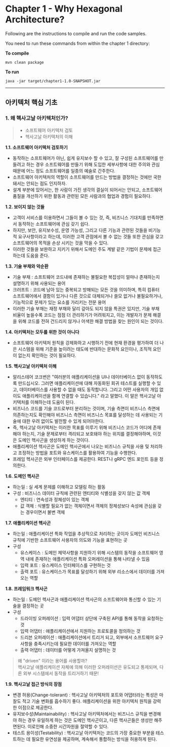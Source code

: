 # Chapter 1 - Why Hexagonal Architecture?
Following are the instructions to compile and run the code samples.

You need to run these commands from within the chapter 1 directory:

**To compile**
```
mvn clean package
```

**To run**
```
java -jar target/chapter1-1.0-SNAPSHOT.jar
```

---

## 아키텍처 핵심 기초
### 1. 왜 헥사고날 아키텍처인가?
> - 소프트웨어 아키텍처 검토
> - 헥사고날 아키텍처의 이해

**1.1. 소프트웨어 아키텍처 검토하기**
- 동작하는 소프트웨어가 아닌, 쉽게 유지보수 할 수 있고, 잘 구성된 소프트웨어를 만들려고 하는 경우 소프트웨어를 만들기 위해 도입한 세부사항에 대한 주의와 관심 때문에 어느 정도 소프트웨어를 일종의 예술로 간주한다.
- 소프트웨어 아키텍처의 역할이 소프트웨어를 만드는 방법을 결정하는 것에만 국한돼서는 안되는 점도 인지하자.
- 설계 부분에 있어서는, 한 사람이 가진 생각의 결실이 되어서는 안되고, 소프트웨어 품질을 개선하기 위한 활동과 관련된 모든 사람과의 협업과 경험이 필요하다.

**1.2. 보이지 않는 것들**
- 고객이 서비스를 이용하면서 그들이 볼 수 있는 것, 즉, 비즈니스 기대치를 만족하면서 동작하는 소프트웨어에 관심 갖기 쉽다. 
- 하지만, 보안, 유지보수성, 운영 가능성, 그리고 다른 기능과 관련된 것들을 비기능적 요구사항이라고 하는데, 이러한 고객 관점에서 볼 수 없는 것들 또한 관심을 갖고 소프트웨어의 목적을 손상 시키는 것을 막을 수 있다.
- 이러한 것들을 보완하고 지키기 위해서 도메인 주도 계발 같은 기법이 문제에 접근하는데 도움을 준다.

**1.3. 기술 부채와 악순환**
- 기술 부채 : 소프트웨어 코드내에 존재하는 불필요한 복잡성이 얼마나 존재하는지 설명하기 위해 사용되는 용어
- 크러프트 : 코드에 남아 있는 중복되고 방해되는 모든 것을 의미하며, 특히 컴퓨터 소프트웨어에서 결함이 있거나 다른 것으로 대체되거나 쓸모 없거나 불필요하거나, 기능적으로 문제가 있는 요소를 가리키는 전문 용어 
- 이러한 기술 부채는 재정 부채와 달리 갚아도 되지 않을 특권은 있지만, 기술 부채 비율이 높을수록 코드는 점점 더 관리하기가 어려워지고, 이는 개발자가 문제 해결을 위해 코드를 전혀 건드리지 않거나 어색한 해결 방법을 찾는 원인이 되는 것이다.

**1.4. 아키텍처는 모두를 위한 것이 아니다**
- 소프트웨어 아키텍처 원칙을 강제화하고 시행하기 전에 현재 환경을 평가하여 더 나은 시스템을 위해 기준을 높이려는 태도에 반대하는 문화적 요인이나, 조직적 요인이 없는지 확인하는 것이 필요하다. 

**1.5. 헥사고날 아키텍처 이해**
- 알리스테어 코크번은 "여러분의 애플리케이션을 UI나 데이터베이스 없이 동작하도록 만드십시오. 그러면 애플리케이션에 대해 자동화된 회귀 테스트를 실행할 수 있고, 데이터베이스를 사용할 수 없을 때도 동작합니다. 그리고 어떤 사용자의 개입 없이도 애플리케이션을 함께 연결할 수 있습니다." 라고 말했다. 이 말은 헥사고날 아키텍처를 이해하는데 도움이 된다.
- 비즈니스 코드를 기술 코드로부터 분리하는 것이며, 기술 측면이 비즈니스 측면에 의존하는지도 확인해야 비즈니스 측면이 비즈니스 목표를 달성하는 데 사용되는 기술에 대한 우려 없이도 발전할 수 있게 되어야한다. 
- 즉, 헥사고날 아키텍처는 이러한 목표를 이루기 위해 비즈니스 코드가 어디에 존재해야 하는지, 기술 문제로부터 격리되고 보호돼야 하는 위치를 결정해야하며, 이것은 도메인 헥사곤을 생성하게 하는 것이다.
- 애플리케이션 헥사곤은 도메인 헥사곤에서 나오는 비즈니스 규칙을 사용 및 처리하고 조정하는 방법을 포트와 유스케이스를 활용하여 기능을 수행한다.
- 프레임 헥사곤은 외부 인터페이스를 제공한다. REST나 gRPC 엔드 포인트 등을 정의한다. 


**1.6. 도메인 헥사곤**
- 하는일 : 실 세계 문제를 이해하고 모델링 하는 활동
- 구성 : 비즈니스 데이터 규칙에 관련된 엔티티와 식별성을 갖지 않는 값 객체
    - 엔티티 : 연속성과 정체성이 있는 객체 
    - 값 객체 : 식별할 필요가 없는 객체이면서 객체의 정체성보다 속성에 관심을 갖는 경우이면서 불변 객체

**1.7. 애플리케이션 헥사곤**
- 하는일 : 애플리케이션 특화 작업을 추상적으로 처리하는 곳이자 도메인 비즈니스 규칙에 기반한 소프트웨어 사용자의 의도와 기능을 표현하는 곳
- 구성 
  - 유스케이스 : 도메인 제약사항을 지원하기 위해 시스템의 동작을 소프트웨어 영역 내에 존재하는 애플리케이션 특화 오퍼레이션을 통해 나타낼 수 있음
  - 입력 포트 : 유스케이스 인터페이스를 구현하는 것
  - 출력 포트 : 유스케이스가 목표를 달성하기 위해 외부 리소스에서 데이터를 가져오는 역할

**1.8. 프레임워크 헥사곤**
- 하는일 : 도메인 헥사곤과 애플리케이션 헥사곤의 소프트웨어와 통신할 수 있는 기술을 결정하는 곳
- 구성
  - 드라이빙 오퍼레이션 : 입력 어댑터 상단에 구축된 API를 통해 동작을 요청하는 것
  - 입력 어댑터 : 애플리케이션에서 지원하는 프로토콜을 정의하는 것 
  - 드리븐 오퍼레이션 : 애플리케이션에서 트리거 되고, 외부에서 소프트웨어 요구사항을 충족시키는데 필요한 데이터를 가져오는 역할
  - 출력 어댑터 : 데이터를 어떻게 가져올지 설명하는 것

> 왜 "driven" 이라는 용어를 사용할까? <br> 헥사고날 애플리케이션 자체에 의해 이러한 오퍼레이션은 유도되고 통제되며, 다른 외부 시스템에서 동작을 트리거하기 때문!

**1.9. 헥사고날 접근 방식의 장점**
- 변경 허용(Change-tolerant) : 헥사고날 아키텍처의 포트와 어댑터라는 특성은 마찰도 적고 기술 변화를 흡수하기 좋다. 애플리케이션을 위한 아키텍처 원칙을 강력한 이점으로 제공한다.
- 유지보수성(Maintainability) : 헥사고날 아키텍처에서는 비즈니스 규칙을 변경해야 하는 경우 유일하게 하는 것은 도메인 헥사곤이고, 다른 헥사곤들은 생성만 해주면된다. 이로인해 소중한 시간자원을 절약할 수 있다.
- 테스트 용이성(Testability) : 헥사고날 아키텍처는 코드의 가장 중요한 부분을 테스트하는 데 필요한 유연성을 제공하며, 계속해서 통합하는 방식을 허용하게 된다. 

